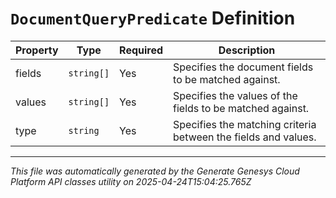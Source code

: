# `DocumentQueryPredicate` Definition

| Property | Type | Required | Description |
|----------|------|----------|-------------|
| fields | `string[]` | Yes | Specifies the document fields to be matched against. |
| values | `string[]` | Yes | Specifies the values of the fields to be matched against. |
| type | `string` | Yes | Specifies the matching criteria between the fields and values. |

---

*This file was automatically generated by the Generate Genesys Cloud Platform API classes utility on 2025-04-24T15:04:25.765Z*
